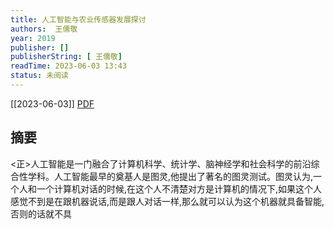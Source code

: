 ```yaml
---
title: 人工智能与农业传感器发展探讨
authors:  王儒敬
year: 2019
publisher: []
publisherString: [ 王儒敬]
readTime: 2023-06-03 13:43
status: 未阅读
---
```

[[2023-06-03]]
[PDF](zotero://select/items/@WangRuJingRenGongZhiNengYuNongYeChuanGanQiFaZhanTanTao2019)

## 摘要
<正>人工智能是一门融合了计算机科学、统计学、脑神经学和社会科学的前沿综合性学科。人工智能最早的奠基人是图灵,他提出了著名的图灵测试。图灵认为,一个人和一个计算机对话的时候,在这个人不清楚对方是计算机的情况下,如果这个人感觉不到是在跟机器说话,而是跟人对话一样,那么就可以认为这个机器就具备智能,否则的话就不具